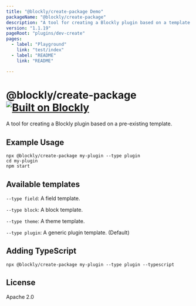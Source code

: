 ```yaml
---
title: "@blockly/create-package Demo"
packageName: "@blockly/create-package"
description: "A tool for creating a Blockly plugin based on a template."
version: "1.1.19"
pageRoot: "plugins/dev-create"
pages:
  - label: "Playground"
    link: "test/index"
  - label: "README"
    link: "README"

---
```

# @blockly/create-package [![Built on Blockly](https://tinyurl.com/built-on-blockly)](https://github.com/google/blockly)

A tool for creating a Blockly plugin based on a pre-existing template.

## Example Usage
```
npx @blockly/create-package my-plugin --type plugin
cd my-plugin
npm start
```

## Available templates
``--type field``: A field template.

``--type block``: A block template.

``--type theme``: A theme template.

``--type plugin``: A generic plugin template. (Default)

## Adding TypeScript
```
npx @blockly/create-package my-plugin --type plugin --typescript
```

## License

Apache 2.0
